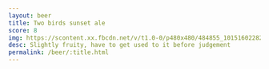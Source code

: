 ```yaml
---
layout: beer
title: Two birds sunset ale
score: 8
img: https://scontent.xx.fbcdn.net/v/t1.0-0/p480x480/484855_10151602282628745_1452325767_n.jpg?oh=13baa9b358869b222de2e7c2f5a3a3e4&oe=58C67C5F
desc: Slightly fruity, have to get used to it before judgement
permalink: /beer/:title.html
---
```

